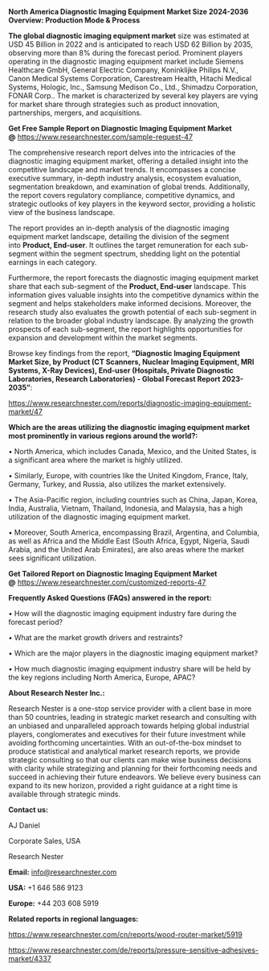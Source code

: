 ﻿**North America Diagnostic Imaging Equipment Market Size 2024-2036 Overview: Production Mode & Process**


**The global diagnostic imaging equipment market** size was estimated at USD 45 Billion in 2022 and is anticipated to reach USD 62 Billion by 2035, observing more than 8% during the forecast period. Prominent players operating in the diagnostic imaging equipment market include Siemens Healthcare GmbH, General Electric Company, Koninklijke Philips N.V., Canon Medical Systems Corporation, Carestream Health, Hitachi Medical Systems, Hologic, Inc., Samsung Medison Co., Ltd., Shimadzu Corporation, FONAR Corp.. The market is characterized by several key players are vying for market share through strategies such as product innovation, partnerships, mergers, and acquisitions.

**Get Free Sample Report on Diagnostic Imaging Equipment Market @** <https://www.researchnester.com/sample-request-47>

The comprehensive research report delves into the intricacies of the diagnostic imaging equipment market, offering a detailed insight into the competitive landscape and market trends. It encompasses a concise executive summary, in-depth industry analysis, ecosystem evaluation, segmentation breakdown, and examination of global trends. Additionally, the report covers regulatory compliance, competitive dynamics, and strategic outlooks of key players in the keyword sector, providing a holistic view of the business landscape.

The report provides an in-depth analysis of the diagnostic imaging equipment market landscape, detailing the division of the segment into **Product, End-user**. It outlines the target remuneration for each sub-segment within the segment spectrum, shedding light on the potential earnings in each category.

Furthermore, the report forecasts the diagnostic imaging equipment market share that each sub-segment of the **Product, End-user** landscape. This information gives valuable insights into the competitive dynamics within the segment and helps stakeholders make informed decisions. Moreover, the research study also evaluates the growth potential of each sub-segment in relation to the broader global industry landscape. By analyzing the growth prospects of each sub-segment, the report highlights opportunities for expansion and development within the market segments.

Browse key findings from the report, **“Diagnostic Imaging Equipment Market Size, by Product (CT Scanners, Nuclear Imaging Equipment, MRI Systems, X-Ray Devices), End-user (Hospitals, Private Diagnostic Laboratories, Research Laboratories) - Global Forecast Report 2023-2035”**:

<https://www.researchnester.com/reports/diagnostic-imaging-equipment-market/47>

**Which are the areas utilizing the diagnostic imaging equipment market most prominently in various regions around the world?:**

• North America, which includes Canada, Mexico, and the United States, is a significant area where the market is highly utilized.

• Similarly, Europe, with countries like the United Kingdom, France, Italy, Germany, Turkey, and Russia, also utilizes the market extensively.

• The Asia-Pacific region, including countries such as China, Japan, Korea, India, Australia, Vietnam, Thailand, Indonesia, and Malaysia, has a high utilization of the diagnostic imaging equipment market.

• Moreover, South America, encompassing Brazil, Argentina, and Columbia, as well as Africa and the Middle East (South Africa, Egypt, Nigeria, Saudi Arabia, and the United Arab Emirates), are also areas where the market sees significant utilization.

**Get Tailored Report on Diagnostic Imaging Equipment Market @** <https://www.researchnester.com/customized-reports-47>

**Frequently Asked Questions (FAQs) answered in the report:**

• How will the diagnostic imaging equipment industry fare during the forecast period?

• What are the market growth drivers and restraints?

• Which are the major players in the diagnostic imaging equipment market?

• How much diagnostic imaging equipment industry share will be held by the key regions including North America, Europe, APAC?

**About Research Nester Inc.:**

Research Nester is a one-stop service provider with a client base in more than 50 countries, leading in strategic market research and consulting with an unbiased and unparalleled approach towards helping global industrial players, conglomerates and executives for their future investment while avoiding forthcoming uncertainties. With an out-of-the-box mindset to produce statistical and analytical market research reports, we provide strategic consulting so that our clients can make wise business decisions with clarity while strategizing and planning for their forthcoming needs and succeed in achieving their future endeavors. We believe every business can expand to its new horizon, provided a right guidance at a right time is available through strategic minds.

**Contact us:**

AJ Daniel

Corporate Sales, USA

Research Nester

**Email:** info@researchnester.com

**USA:** +1 646 586 9123

**Europe:** +44 203 608 5919



**Related reports in regional languages:**

<https://www.researchnester.com/cn/reports/wood-router-market/5919>

<https://www.researchnester.com/de/reports/pressure-sensitive-adhesives-market/4337>


